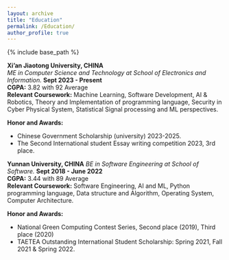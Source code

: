 ---layout: archivetitle: "Education"permalink: /Education/author_profile: true---{% include base_path %}**Xi’an Jiaotong University, CHINA**  *ME in Computer Science and Technology at School of Electronics and Information.*  **Sept 2023 - Present**  **CGPA:** 3.82 with 92 Average  **Relevant Coursework:** Machine Learning, Software Development, AI & Robotics, Theory and Implementation of programming language, Security in Cyber Physical System, Statistical Signal processing and ML perspectives.  **Honor and Awards:**  - Chinese Government Scholarship (university) 2023-2025.- The Second International student Essay writing competition 2023, 3rd place.**Yunnan University, CHINA**  *BE in Software Engineering at School of Software.*  **Sept 2018 - June 2022**  **CGPA:** 3.44 with 89 Average  **Relevant Coursework:** Software Engineering, AI and ML, Python programming language, Data structure and Algorithm, Operating System, Computer Architecture.  **Honor and Awards:**  - National Green Computing Contest Series, Second place (2019), Third place (2020)- TAETEA Outstanding International Student Scholarship: Spring 2021, Fall 2021 & Spring 2022.  